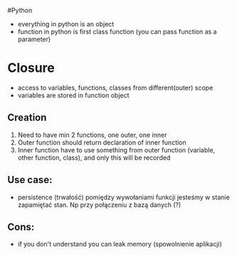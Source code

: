 #Python
- everything in python is an object
- function in python is first class function (you can pass function as a parameter)

# Closure
- access to variables, functions, classes from different(outer) scope
- variables are stored in function object
## Creation
1. Need to have min 2 functions, one outer, one inner
2. Outer function should return declaration of inner function
3. Inner function have to use something from outer function (variable, other function, class), and only this will be recorded

## Use case:
- persistence (trwałość)
pomiędzy wywołaniami funkcji jesteśmy w stanie zapamiętać stan. Np przy połączeniu z bazą danych (?)
  
## Cons:
- if you don't understand you can leak memory (spowolnienie aplikacji) 

